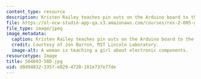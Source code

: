 ```yaml
---
content_type: resource
description: Kristen Railey teaches pin outs on the Arduino board to the students.
file: https://ol-ocw-studio-app-qa.s3.amazonaws.com/courses/res-2-005-girls-who-build-make-your-own-wearables-workshop-spring-2015/d9d940323357e0294720181e737e77de_504693-58D.jpg
file_type: image/jpeg
image_metadata:
  caption: Kristen Railey teaches pin outs on the Arduino board to the students.
  credit: Courtesy of Jon Barron, MIT Lincoln Laboratory.
  image-alt: A woman is teaching a girl about electronic components.
resourcetype: Image
title: 504693-58D.jpg
uid: d9d94032-3357-e029-4720-181e737e77de
---
```

